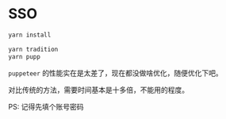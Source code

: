# SSO

```bash
yarn install

yarn tradition
yarn pupp
```

`puppeteer` 的性能实在是太差了，现在都没做啥优化，随便优化下吧。

对比传统的方法，需要时间基本是十多倍，不能用的程度。

PS: 记得先填个账号密码